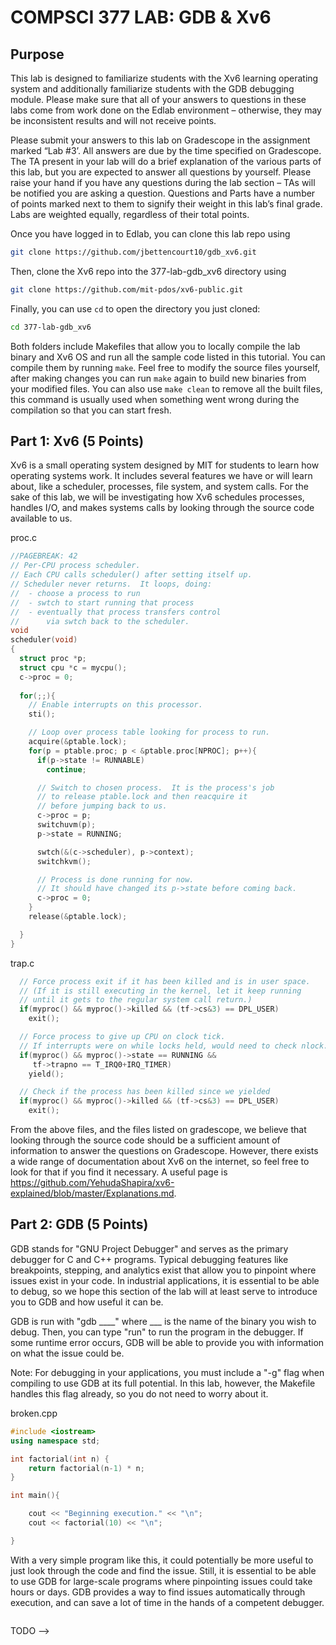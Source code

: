 # COMPSCI 377 LAB: GDB & Xv6

## Purpose

This lab is designed to familiarize students with the Xv6 learning operating system and additionally familiarize students with the GDB debugging module. Please make sure that all of your answers to questions in these labs come from work done on the Edlab environment – otherwise, they may be inconsistent results and will not receive points.

Please submit your answers to this lab on Gradescope in the assignment marked “Lab #3’. All answers are due by the time specified on Gradescope. The TA present in your lab will do a brief explanation of the various parts of this lab, but you are expected to answer all questions by yourself. Please raise your hand if you have any questions during the lab section – TAs will be notified you are asking a question. Questions and Parts have a number of points marked next to them to signify their weight in this lab’s final grade. Labs are weighted equally, regardless of their total points.

Once you have logged in to Edlab, you can clone this lab repo using

```bash
git clone https://github.com/jbettencourt10/gdb_xv6.git
```

Then, clone the Xv6 repo into the 377-lab-gdb_xv6 directory using 

```bash
git clone https://github.com/mit-pdos/xv6-public.git
```

Finally, you can use `cd` to open the directory you just cloned:

```bash
cd 377-lab-gdb_xv6
```

Both folders include Makefiles that allow you to locally compile the lab binary and Xv6 OS and run all the sample code listed in this tutorial. You can compile them by running `make`. Feel free to modify the source files yourself, after making changes you can run `make` again to build new binaries from your modified files. You can also use `make clean` to remove all the built files, this command is usually used when something went wrong during the compilation so that you can start fresh.

## Part 1: Xv6 (5 Points)

Xv6 is a small operating system designed by MIT for students to learn how operating systems work. It includes several features we have or will learn about, like a scheduler, processes, file system, and system calls. For the sake of this lab, we will be investigating how Xv6 schedules processes, handles I/O, and makes systems calls by looking through the source code available to us. 

proc.c
```c++
//PAGEBREAK: 42
// Per-CPU process scheduler.
// Each CPU calls scheduler() after setting itself up.
// Scheduler never returns.  It loops, doing:
//  - choose a process to run
//  - swtch to start running that process
//  - eventually that process transfers control
//      via swtch back to the scheduler.
void
scheduler(void)
{
  struct proc *p;
  struct cpu *c = mycpu();
  c->proc = 0;
  
  for(;;){
    // Enable interrupts on this processor.
    sti();

    // Loop over process table looking for process to run.
    acquire(&ptable.lock);
    for(p = ptable.proc; p < &ptable.proc[NPROC]; p++){
      if(p->state != RUNNABLE)
        continue;

      // Switch to chosen process.  It is the process's job
      // to release ptable.lock and then reacquire it
      // before jumping back to us.
      c->proc = p;
      switchuvm(p);
      p->state = RUNNING;

      swtch(&(c->scheduler), p->context);
      switchkvm();

      // Process is done running for now.
      // It should have changed its p->state before coming back.
      c->proc = 0;
    }
    release(&ptable.lock);

  }
}
```

trap.c
```c++
  // Force process exit if it has been killed and is in user space.
  // (If it is still executing in the kernel, let it keep running
  // until it gets to the regular system call return.)
  if(myproc() && myproc()->killed && (tf->cs&3) == DPL_USER)
    exit();

  // Force process to give up CPU on clock tick.
  // If interrupts were on while locks held, would need to check nlock.
  if(myproc() && myproc()->state == RUNNING &&
     tf->trapno == T_IRQ0+IRQ_TIMER)
    yield();

  // Check if the process has been killed since we yielded
  if(myproc() && myproc()->killed && (tf->cs&3) == DPL_USER)
    exit();
```

From the above files, and the files listed on gradescope, we believe that looking through the source code should be a sufficient amount of information to answer the questions on Gradescope. However, there exists a wide range of documentation about Xv6 on the internet, so feel free to look for that if you find it necessary. A useful page is https://github.com/YehudaShapira/xv6-explained/blob/master/Explanations.md.

## Part 2: GDB (5 Points)

GDB stands for "GNU Project Debugger" and serves as the primary debugger for C and C++ programs. Typical debugging features like breakpoints, stepping, and analytics exist that allow you to pinpoint where issues exist in your code. In industrial applications, it is essential to be able to debug, so we hope this section of the lab will at least serve to introduce you to GDB and how useful it can be.

GDB is run with "gdb ____" where ___ is the name of the binary you wish to debug. Then, you can type "run" to run the program in the debugger. If some runtime error occurs, GDB will be able to provide you with information on what the issue could be.

Note: For debugging in your applications, you must include a "-g" flag when compiling to use GDB at its full potential. In this lab, however, the Makefile handles this flag already, so you do not need to worry about it.
 
 broken.cpp
```c++
#include <iostream>
using namespace std;

int factorial(int n) {
    return factorial(n-1) * n;
}

int main(){

    cout << "Beginning execution." << "\n";
    cout << factorial(10) << "\n";

}
```

With a very simple program like this, it could potentially be more useful to just look through the code and find the issue. Still, it is essential to be able to use GDB for large-scale programs where pinpointing issues could take hours or days. GDB provides a way to find issues automatically through execution, and can save a lot of time in the hands of a competent debugger.

<!-- ## Part 3: Using Xv6 and GBD together (5 Points)

Now, we will combine using GDB and Xv6 to diagnose an issue that we are having in a program we create. 

<!-- out of bounds array access -->

```c++

```

TODO -->
